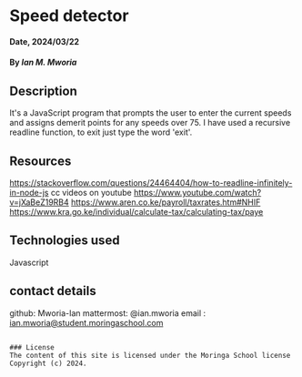 # Speed detector

#### Date, 2024/03/22

#### By *Ian M. Mworia*

## Description
It's a JavaScript program that prompts the user to enter the current speeds and assigns demerit points
for any speeds over 75.
I have used a recursive readline function, to exit just type the word 'exit'.

## Resources 
https://stackoverflow.com/questions/24464404/how-to-readline-infinitely-in-node-js
cc videos on youtube https://www.youtube.com/watch?v=jXaBeZ19RB4
https://www.aren.co.ke/payroll/taxrates.htm#NHIF
https://www.kra.go.ke/individual/calculate-tax/calculating-tax/paye

## Technologies used
Javascript

## contact details
github: Mworia-Ian
mattermost: @ian.mworia
email : ian.mworia@student.moringaschool.com

```

### License
The content of this site is licensed under the Moringa School license
Copyright (c) 2024.